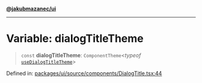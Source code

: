 [**@jakubmazanec/ui**](../README.md)

---

# Variable: dialogTitleTheme

> `const` **dialogTitleTheme**: `ComponentTheme`\<_typeof_
> [`useDialogTitleTheme`](../functions/useDialogTitleTheme.md)\>

Defined in:
[packages/ui/source/components/DialogTitle.tsx:44](https://github.com/jakubmazanec/tools/blob/40ba1fb8bbde716fbe797d7886fffe14521e098a/packages/ui/source/components/DialogTitle.tsx#L44)
